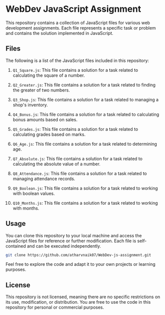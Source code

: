 # WebDev JavaScript Assignment

This repository contains a collection of JavaScript files for various web development assignments. Each file represents a specific task or problem and contains the solution implemented in JavaScript.

## Files

The following is a list of the JavaScript files included in this repository:

1. `Q1_Square.js`: This file contains a solution for a task related to calculating the square of a number.

2. `Q2_Greater.js`: This file contains a solution for a task related to finding the greater of two numbers.

3. `Q3_Shop.js`: This file contains a solution for a task related to managing a shop's inventory.

4. `Q4_Bonus.js`: This file contains a solution for a task related to calculating bonus amounts based on sales.

5. `Q5_Grades.js`: This file contains a solution for a task related to calculating grades based on marks.

6. `Q6_Age.js`: This file contains a solution for a task related to determining age.

7. `Q7_Absolute.js`: This file contains a solution for a task related to calculating the absolute value of a number.

8. `Q8_Attendance.js`: This file contains a solution for a task related to managing attendance records.

9. `Q9_Boolean.js`: This file contains a solution for a task related to working with boolean values.

10. `Q10_Months.js`: This file contains a solution for a task related to working with months.

## Usage

You can clone this repository to your local machine and access the JavaScript files for reference or further modification. Each file is self-contained and can be executed independently.

```bash
git clone https://github.com/atharvnaik07/WebDev-js-assignment.git
```

Feel free to explore the code and adapt it to your own projects or learning purposes.

## License

This repository is not licensed, meaning there are no specific restrictions on its use, modification, or distribution. You are free to use the code in this repository for personal or commercial purposes.
